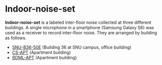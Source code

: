 # Indoor-noise-set

**Indoor-noise-set** is a labeled inter-floor noise collected at three different buildings. A single microphone in a smartphone (Samsung Galaxy S6) was used as a receiver to record inter-floor noise. They are arranged by building as follows. 

- [SNU-B36-50E](https://github.com/yodacatmeow/indoor-noise/tree/master/indoor-noise-set/SNU-B36-50E) (Building 36 at SNU campus, office building)
- [CS-APT](https://github.com/yodacatmeow/indoor-noise/tree/master/indoor-noise-set/CS-APT) (Apartment building)
- [BDML-APT](https://github.com/yodacatmeow/indoor-noise/tree/master/indoor-noise-set/BDML-APT) (Apartment building)

